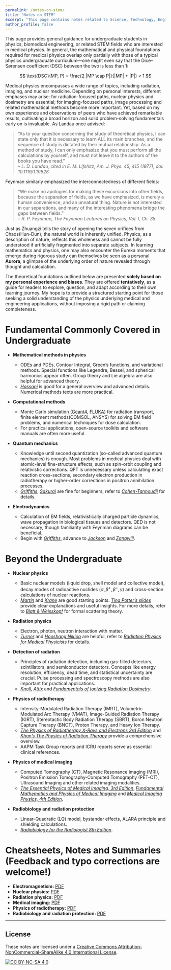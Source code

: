 ```yaml
---
permalink: /notes-on-stem/
title: "Notes on STEM"
excerpt: "This page contains notes related to Science, Technology, Engineering, and Mathematics (STEM)."
author_profile: false
---
```


<span class='anchor' id='notes-on-stem'></span>

This page provides general guidance for undergraduate students in physics, biomedical engineering, or related STEM fields who are interested in medical physics. In general, the mathematical and physical foundations required for medical physics overlap only partially with those of a typical physics undergraduate curriculum—one might even say that the Dice–Sørensen coefficient (DSC) between the two is less than 1:

$$
\text{DSC}(MP, P) = \frac{2 |MP \cap P|}{|MP| + |P|} < 1
$$

Medical physics encompasses a wide range of topics, including radiation, imaging, and nuclear medicine. Depending on personal interests, different emphases may arise: for radiation-focused paths, nuclear physics and dosimetry are essential; for imaging-focused paths, image processing and related mathematical methods become more important. Yet, based on my own experience and observations of peers who have achieved remarkable results, cultivating a broad horizon and solid problem-solving fundamentals early on is invaluable. As Landau once advised:

> “As to your question concerning the study of theoretical physics, I can state only that it is necessary to learn ALL its main branches, and the sequence of study is dictated by their mutual relationship. As a method of study, I can only emphasize that you must perform all the calculations by yourself, and must not leave it to the authors of the books you have read.”  
> – *L. D. Landau, cited in E. M. Lifshitz, Am. J. Phys. 45, 415 (1977); doi: 10.1119/1.10828*

Feynman similarly emphasized the interconnectedness of different fields:

> “We make no apologies for making these excursions into other fields, because the separation of fields, as we have emphasized, is merely a human convenience, and an unnatural thing. Nature is not interested in our separations, and many of the interesting phenomena bridge the gaps between fields.”  
> – *R. P. Feynman, The Feynman Lectures on Physics, Vol. I, Ch. 35*

Just as Zhuangzi tells the story of opening the seven orifices from Chaos(Hun-Dun), the natural world is inherently unified. Physics, as a description of nature, reflects this wholeness and cannot be fully understood if artificially fragmented into separate subjects. In learning mathematics and physics, one may also encounter the Eureka moments that emerge during rigorous study can themselves be seen as a personal **Aurora**, a glimpse of the underlying order of nature revealed through thought and calculation.

The theoretical foundations outlined below are presented **solely based on my personal experience and biases**. They are offered **tentatively**, as a guide for readers to explore, question, and adapt according to their own learning journey. My hope is to provide a structured starting point for those seeking a solid understanding of the physics underlying medical and engineering applications, without imposing a rigid path or claiming completeness.

# Fundamental Commonly Covered in Undergraduate

- **Mathematical methods in physics**
  - ODEs and PDEs, Contour Integral, Green’s functions, and variational methods. Special functions like Legendre, Bessel, and spherical harmonics appear often. Group theory and Lie algebra are also helpful for advanced theory.
  - [*Hassani*](https://link.springer.com/book/10.1007/978-3-319-01195-0) is good for a general overview and advanced details. Numerical methods texts are more practical.

- **Computational methods**
  - Monte Carlo simulation ([Geant4](https://geant4.web.cern.ch/), [FLUKA](http://www.fluka.org/fluka.php?)) for radiation transport, finite element methods(COMSOL, ANSYS) for solving EM field problems, and numerical techniques for dose calculation.
  - For practical applications, open-source toolkits and software manuals are often more useful.

- **Quantum mechanics**
  - Knowledge until second quantization (so-called advanced quantum mechanics) is enough. Most problems in medical physics deal with atomic-level fine-structure effects, such as spin-orbit coupling and relativistic corrections. QFT is unnecessary unless calculating exact reaction cross-sections, secondary electron production in radiotherapy or higher-order corrections in positron annihilation processes.
  - [*Griffiths*](https://www.cambridge.org/highereducation/books/introduction-to-quantum-mechanics/990799CA07A83FC5312402AF6860311E#overview), [*Sakurai*](https://www.cambridge.org/highereducation/books/modern-quantum-mechanics/DF43277E8AEDF83CC12EA62887C277DC#overview) are fine for beginners, refer to [*Cohen-Tannoudji*](https://www.wiley.com/en-us/Quantum+Mechanics%2C+Volume+1%3A+Basic+Concepts%2C+Tools%2C+and+Applications%2C+2nd+Edition-p-9783527822713) for details.

- **Electrodynamics**
  - Calculation of EM fields, relativistically charged particle dynamics, wave propagation in biological tissues and detectors. QED is not necessary, though familiarity with Feynman diagrams can be beneficial.
  - Begin with [*Griffiths*](https://www.cambridge.org/highereducation/books/introduction-to-electrodynamics/3AB220820DBB628E5A43D52C4B011ED4#overview), advance to [*Jackson*](https://www.wiley.com/en-au/Classical+Electrodynamics%2C+3rd+Edition-p-9780471309321) and [*Zangwill*](https://www.cambridge.org/highereducation/books/modern-electrodynamics/E5448C70CBF3651B2056F28EBF859AE9#overview).

# Beyond the Undergraduate

- **Nuclear physics**
  - Basic nuclear models (liquid drop, shell model and collective model), decay modes of radioactive nuclides ($α, β^+, β^−, γ$) and cross-section calculations of nuclear reactions.
  - [*Martin*](https://www.wiley.com/en-us/Nuclear+and+Particle+Physics%3A+An+Introduction%2C+3rd+Edition-p-9781119344612) and [*Krane*](https://www.wiley.com/en-us/Introductory+Nuclear+Physics%2C+3rd+Edition-p-9780471805533) are good starting points. [*Tina Potter’s slides*](https://www.hep.phy.cam.ac.uk/~chpotter/particleandnuclearphysics/mainpage.html) provide clear explanations and useful insights. For more details, refer to [*Blatt & Weisskopf*](https://link.springer.com/book/10.1007/978-1-4612-9959-2) for formal scattering theory.

- **Radiation physics**
  - Electron, photon, neutron interaction with matter.
  - [*Turner*](https://onlinelibrary.wiley.com/doi/book/10.1002/9783527616978) and [*Hooshang Nikjoo*](https://www.routledge.com/Interaction-of-Radiation-with-Matter/Nikjoo-Uehara-Emfietzoglou/p/book/9780367866020?srsltid=AfmBOor8xnXQC1WBWkicRN74gtG5SBA1yQae0BHI2zQaCsMWPPs2T-Ny) are helpful, refer to [*Radiation Physics for Medical Physicists*](https://link.springer.com/book/10.1007/978-3-319-25382-4) for details.

- **Detection of radiation**
  - Principles of radiation detection, including gas-filled detectors, scintillators, and semiconductor detectors. Concepts like energy resolution, efficiency, dead time, and statistical uncertainty are crucial. Pulse processing and spectroscopy methods are also important for practical applications.
  - [*Knoll*](https://www.wiley.com/en-ae/Radiation+Detection+and+Measurement%2C+4th+Edition-p-9780470131480), [*Attix*](https://onlinelibrary.wiley.com/doi/book/10.1002/9783527617135) and [*Fundamentals of Ionizing Radiation Dosimetry*](https://www.wiley.com/en-us/Fundamentals+of+Ionizing+Radiation+Dosimetry-p-9783527409211).

- **Physics of radiotherapy**
  - Intensity-Modulated Radiation Therapy (IMRT), Volumetric Modulated Arc Therapy (VMAT), Image-Guided Radiation Therapy (IGRT), Stereotactic Body Radiation Therapy (SBRT), Boron Neutron Capture Therapy (BNCT), Proton Therapy, and Heavy Ion Therapy.
  - [*The Physics of Radiotherapy X-Rays and Electrons 3rd Edition*](https://medicalphysics.org/SimpleCMS.php?content=bookpage.php&isbn=9781951134105) and [*Khan’s The Physics of Radiation Therapy*](https://shop.lww.com/Khan-s-The-Physics-of-Radiation-Therapy/p/9781496397522?srsltid=AfmBOopw7KJsy68Iq6t5fNmViGW7WDQIXC6WdX8PdLDcxhLL__zHAxzC) provide a comprehensive overview.
  - AAPM Task Group reports and ICRU reports serve as essential clinical references.

- **Physics of medical imaging**
  - Computed Tomography (CT), Magnetic Resonance Imaging (MRI), Positron Emission Tomography-Computed Tomography (PET-CT), Ultrasound Imaging and other related imaging modalities.
  - [*The Essential Physics of Medical Imaging, 3rd Edition*](https://pubmed.ncbi.nlm.nih.gov/28524933/), [*Fundamental Mathematics and Physics of Medical Imaging*](https://doi.org/10.1201/9781315368214) and [*Medical Imaging Physics, 4th Edition*](https://www.wiley.com/en-us/Medical+Imaging+Physics%2C+4th+Edition-p-9780471461135).

- **Radiobiology and radiation protection**
  - Linear-Quadratic (LQ) model, bystander effects, ALARA principle and shielding calculations.
  - [*Radiobiology for the Radiologist 8th Edition*](https://shop.lww.com/Radiobiology-for-the-Radiologist/p/9781496335418?srsltid=AfmBOoo02iTJHtt_TgiT5JeADx5hU9Ajv1sa-huxtqe2FC83wHVL05ui).

# Cheatsheets, Notes and Summaries (Feedback and typo corrections are welcome!)
- **Electromagnetism:**  [PDF](https://louis-qiuyulu.github.io/CheatSheet-EM.pdf)
- **Nuclear physics:**  [PDF](https://louis-qiuyulu.github.io/summary-of-NP.pdf) 
- **Radiation physics:**  [PDF](https://louis-qiuyulu.github.io/CheatSheet-RP.pdf)
- **Medical imaging:**  [PDF](https://louis-qiuyulu.github.io/summary-of-MI.pdf)
- **Physics of radiotherapy:**  [PDF](https://louis-qiuyulu.github.io/summary-of-RT.pdf)
- **Radiobiology and radiation protection:**  [PDF](https://www.youtube.com/watch?v=dQw4w9WgXcQ)

---

## License  
These notes are licensed under a [Creative Commons Attribution-NonCommercial-ShareAlike 4.0 International License](https://creativecommons.org/licenses/by-nc-sa/4.0/).  

[![CC BY-NC-SA 4.0](https://licensebuttons.net/l/by-nc-sa/4.0/88x31.png)](https://creativecommons.org/licenses/by-nc-sa/4.0/)
